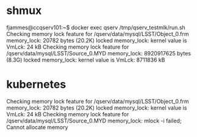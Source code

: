 # shmux

fjammes@ccqserv101:~$ docker exec qserv /tmp/qserv_testmlk/run.sh
Checking memory lock feature for /qserv/data/mysql/LSST/Object_0.frm
memory_lock: 20782 bytes (20.2K) locked
memory_lock: kernel value is VmLck:           24 kB
Checking memory lock feature for /qserv/data/mysql/LSST/Source_0.MYD
memory_lock: 8920917625 bytes (8.3G) locked
memory_lock: kernel value is VmLck:      8711836 kB

# kubernetes

Checking memory lock feature for /qserv/data/mysql/LSST/Object_0.frm
memory_lock: 20782 bytes (20.2K) locked
memory_lock: kernel value is VmLck:           24 kB
Checking memory lock feature for /qserv/data/mysql/LSST/Source_0.MYD
memory_lock: mlock -i failed; Cannot allocate memory

